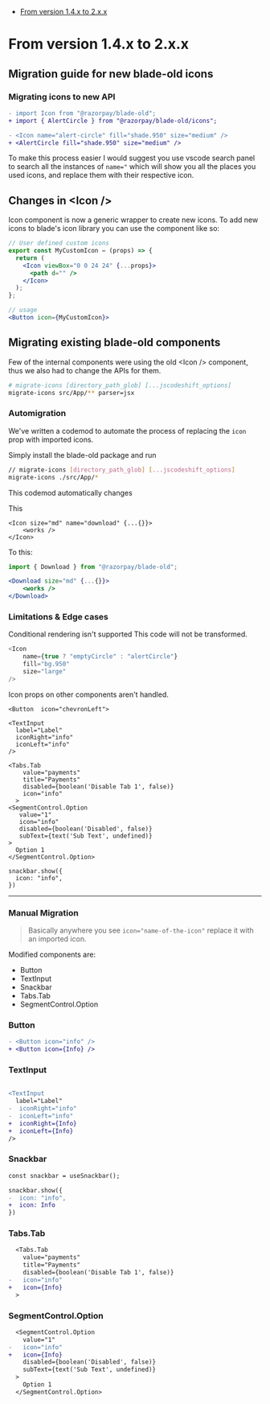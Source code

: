 - [From version 1.4.x to 2.x.x](#from-version-14x-to-2xx)



# From version 1.4.x to 2.x.x

## Migration guide for new blade-old icons

### Migrating icons to new API


```diff
- import Icon from "@razorpay/blade-old";
+ import { AlertCircle } from "@razorpay/blade-old/icons";

- <Icon name="alert-circle" fill="shade.950" size="medium" />
+ <AlertCircle fill="shade.950" size="medium" />
```

To make this process easier I would suggest you use vscode search panel to search all the instances of `name="` which will show you all the places you used icons, and replace them with their respective icon.


## Changes in \<Icon />

Icon component is now a generic wrapper to create new icons. 
To add new icons to blade's icon library you can use the <Icon /> component like so: 

```jsx
// User defined custom icons
export const MyCustomIcon = (props) => {
  return (
    <Icon viewBox="0 0 24 24" {...props}>
      <path d="" />
    </Icon>
  );
};

// usage
<Button icon={MyCustomIcon}>
```

## Migrating existing blade-old components

Few of the internal components were using the old \<Icon /> component, thus we also had to change the APIs for them.

```sh
# migrate-icons [directory_path_glob] [...jscodeshift_options]
migrate-icons src/App/** parser=jsx
```

### Automigration

We've written a codemod to automate the process of replacing the `icon` prop with imported icons. 

Simply install the blade-old package and run

```sh
// migrate-icons [directory_path_glob] [...jscodeshift_options]
migrate-icons ./src/App/*
```

This codemod automatically changes 

This
```
<Icon size="md" name="download" {...{}}>
    <works />
</Icon>
```

To this:

```jsx
import { Download } from "@razorpay/blade-old";

<Download size="md" {...{}}>
    <works />
</Download>
```

### Limitations & Edge cases

Conditional rendering isn't supported 
This code will not be transformed.

```ts
<Icon
    name={true ? "emptyCircle" : "alertCircle"}
    fill="bg.950"
    size="large"
/>
```

Icon props on other components aren't handled. 

```tsx
<Button  icon="chevronLeft">

<TextInput
  label="Label"
  iconRight="info"
  iconLeft="info"
/>

<Tabs.Tab
    value="payments"
    title="Payments"
    disabled={boolean('Disable Tab 1', false)}
    icon="info"
  >
<SegmentControl.Option
   value="1"
   icon="info"
   disabled={boolean('Disabled', false)}
   subText={text('Sub Text', undefined)}
>
  Option 1
</SegmentControl.Option>

snackbar.show({ 
  icon: "info",
})
```
-------

### Manual Migration

> Basically anywhere you see `icon="name-of-the-icon"` replace it with an imported icon.

Modified components are:

- Button
- TextInput
- Snackbar
- Tabs.Tab
- SegmentControl.Option

### Button

```diff
- <Button icon="info" />
+ <Button icon={Info} />
```

### TextInput

```diff

<TextInput
  label="Label"
-  iconRight="info"
-  iconLeft="info"
+  iconRight={Info}
+  iconLeft={Info}
/>
```

### Snackbar

```diff
const snackbar = useSnackbar();

snackbar.show({ 
-  icon: "info",
+  icon: Info
})
```

### Tabs.Tab

```diff
  <Tabs.Tab
    value="payments"
    title="Payments"
    disabled={boolean('Disable Tab 1', false)}
-   icon="info"
+   icon={Info}
  >
```

### SegmentControl.Option

```diff
  <SegmentControl.Option
    value="1"
-   icon="info"
+   icon={Info}
    disabled={boolean('Disabled', false)}
    subText={text('Sub Text', undefined)}
  >
    Option 1
  </SegmentControl.Option>
```
 

